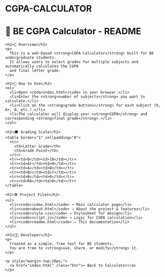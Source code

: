 # CGPA-CALCULATOR<!DOCTYPE html>
<html lang="en">
<head>
  <meta charset="UTF-8">
  <meta name="viewport" content="width=device-width, initial-scale=1.0">
  <title>README - BE CGPA Calculator</title>
  <link rel="stylesheet" href="style.css">
</head>
<body>
  <div class="container">
    <h1>📖 BE CGPA Calculator - README</h1>

    <h2>📌 Overview</h2>
    <p>
      This is a web-based <strong>CGPA Calculator</strong> built for BE undergraduate students. 
      It allows users to select grades for multiple subjects and automatically calculates the CGPA 
      and final letter grade.
    </p>

    <h2>🚀 How to Use</h2>
    <ol>
      <li>Open <code>index.html</code> in your browser.</li>
      <li>Enter the <strong>number of subjects</strong> you want to calculate.</li>
      <li>Click on the <strong>grade buttons</strong> for each subject (O, A+, A, etc.).</li>
      <li>The calculator will display your <strong>CGPA</strong> and corresponding <strong>final grade</strong>.</li>
    </ol>

    <h2>🎓 Grading Scale</h2>
    <table border="1" cellpadding="8">
      <tr>
        <th>Letter Grade</th>
        <th>Grade Point</th>
      </tr>
      <tr><td>O</td><td>10</td></tr>
      <tr><td>A+</td><td>9</td></tr>
      <tr><td>A</td><td>8</td></tr>
      <tr><td>B+</td><td>7</td></tr>
      <tr><td>B</td><td>6</td></tr>
      <tr><td>RA</td><td>0</td></tr>
    </table>

    <h2>🛠️ Project Files</h2>
    <ul>
      <li><code>index.html</code> → Main calculator page</li>
      <li><code>about.html</code> → About the project & features</li>
      <li><code>style.css</code> → Stylesheet for design</li>
      <li><code>script.js</code> → Logic for CGPA calculation</li>
      <li><code>readme.html</code> → This documentation</li>
    </ul>

    <h2>👨‍💻 Developer</h2>
    <p>
      Created as a simple, free tool for BE students.  
      You are free to <strong>use, share, or modify</strong> it.
    </p>

    <p style="margin-top:20px;">
      <a href="index.html" class="btn">⬅ Back to Calculator</a>
    </p>
  </div>
</body>
</html>
